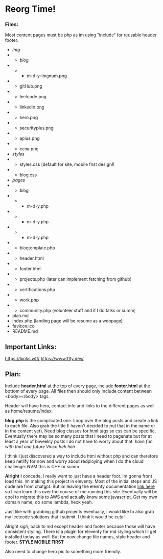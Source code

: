 # Reorg Time!
### Files:
Most content pages must be php as im using "include" for reusable header footer.
* *img*
* * *blog*
* * * m-d-y-imgnum.png
* * gitHub.png
* * leetcode.png
* * linkedin.png
* * hero.png
* * securityplus.png
* * aplus.png
* * ccna.png
* *styles*
* * styles.css (default for site, mobile first design!)
* * blog.css
* *pages*
* * *blog*
* * * m-d-y.php
* * * m-d-y.php
* * * m-d-y.php
* * blogtemplate.php
* * header.html
* * footer.html
* * projects.php (later can implement fetching from github)
* * certifications.php
* * work.php
* * community.php (volunteer stuff and if I do talks or summ)
* plan.md
* index.php (landing page will be resume as a webpage)
* favicon.ico
* README.md

## Important Links:
https://looks.wtf/
https://www.11ty.dev/

## Plan:
Include **header.html** at the top of every page, include **footer.html** at the bottom of every page. All files then should only include content between &lt;body&gt;&lt;/body&gt; tags.

Header will have hero, contact info and links to the different pages as well as home/resume/index.

**blog.php** is the complicated one. Loop over the blog posts and create a link to each file. Also grab the title (I haven't decided to put that in the name or in the content yet). Need blog classes for html tags so css can be specific.
Eventually there may be so many posts that I need to pagenate but for at least a year of biweekly posts I do not have to worry about that. *have fun with that one future Vince heh heh*

I think I just discovered a way to include html without php and can therefore keep netlify for now and worry about redploying when I do the cloud challenge: NVM this is C++ or summ
<!--#include file="pages/header.html" -->
<!--#include file="pages/footer.html" -->

**Alright** I concede, I really want to just have a header foot. Im gonna front load this. Im making this project in eleventy. Most of the initial steps and JS code are from chatgpt. But im leaving the elevnty documentation [link here](https://www.11ty.dev/) so I can learn this over the course of me running this site. Eventually will be cool to migrate this to AWS and actually know some javascript. Get my own domain name, do some lambda, heck yeah.

Just like with grabbing github projects eventually, I would like to also grab my leetcode solutions that I submit. I think it would be *cute*!

Alright *sigh*, back to md except header and footer because those will have consistent styling. There is a plugin for eleventy for md styling which Ill get installed today as well. But for now change file names, style header and footer. **STYLE MOBILE FIRST**

Also need to change hero pic to something more friendly.